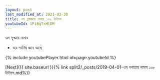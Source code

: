```yaml
---
layout: post
last_modified_at: 2021-03-30
title: ওম ব্রহ্মজ্ঞায় নামায ১০৮ টাইমস
youtubeId: 1FiBqTrHtDM
---
```

 
 
 ওম সূক্ষ্মায় নামায  
 
 -  যার সর্বনিম্ন জ্ঞান আছে 
 
  
 
  
 
 
 
 
 
 


{% include youtubePlayer.html id=page.youtubeId %}
 
[Next]({{ site.baseurl }}{% link  split2/_posts/2019-04-01-ওম গপাতায় নামায ১০৮ টাইমস.md%})
 
